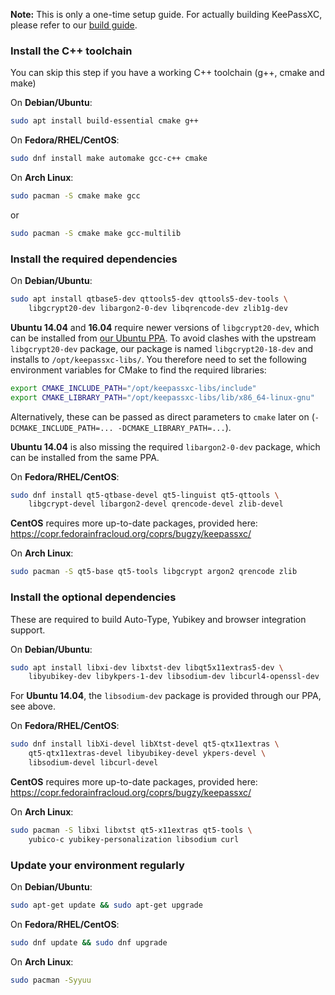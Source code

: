 **Note:** This is only a one-time setup guide. For actually building KeePassXC, please refer to our [build guide](Building-KeePassXC).

### Install the C++ toolchain
You can skip this step if you have a working C++ toolchain (g++, cmake and make)

On **Debian/Ubuntu**:

```bash
sudo apt install build-essential cmake g++
```

On **Fedora/RHEL/CentOS**:

```bash
sudo dnf install make automake gcc-c++ cmake 
```

On **Arch Linux**:

```bash
sudo pacman -S cmake make gcc
```
or
```bash
sudo pacman -S cmake make gcc-multilib
```

### Install the required dependencies

On **Debian/Ubuntu**:

```bash
sudo apt install qtbase5-dev qttools5-dev qttools5-dev-tools \
    libgcrypt20-dev libargon2-0-dev libqrencode-dev zlib1g-dev
```

**Ubuntu 14.04** and **16.04** require newer versions of `libgcrypt20-dev`, which can be installed from [our Ubuntu PPA](https://launchpad.net/~phoerious/+archive/ubuntu/keepassxc). To avoid clashes with the upstream `libgcrypt20-dev` package, our package is named `libgcrypt20-18-dev` and installs to `/opt/keepassxc-libs/`. You therefore need to set the following environment variables for CMake to find the required libraries:

```bash
export CMAKE_INCLUDE_PATH="/opt/keepassxc-libs/include"
export CMAKE_LIBRARY_PATH="/opt/keepassxc-libs/lib/x86_64-linux-gnu"
```

Alternatively, these can be passed as direct parameters to `cmake` later on (`-DCMAKE_INCLUDE_PATH=... -DCMAKE_LIBRARY_PATH=...`).

**Ubuntu 14.04** is also missing the required `libargon2-0-dev` package, which can be installed from the same PPA.

On **Fedora/RHEL/CentOS**:

```bash
sudo dnf install qt5-qtbase-devel qt5-linguist qt5-qttools \
    libgcrypt-devel libargon2-devel qrencode-devel zlib-devel
```

**CentOS** requires more up-to-date packages, provided here: https://copr.fedorainfracloud.org/coprs/bugzy/keepassxc/

On **Arch Linux**:
```bash
sudo pacman -S qt5-base qt5-tools libgcrypt argon2 qrencode zlib
```

### Install the optional dependencies

These are required to build Auto-Type, Yubikey and browser integration support.

On **Debian/Ubuntu**:

```bash
sudo apt install libxi-dev libxtst-dev libqt5x11extras5-dev \
    libyubikey-dev libykpers-1-dev libsodium-dev libcurl4-openssl-dev
```

For **Ubuntu 14.04**, the `libsodium-dev` package is provided through our PPA, see above.

On **Fedora/RHEL/CentOS**:

```bash
sudo dnf install libXi-devel libXtst-devel qt5-qtx11extras \
    qt5-qtx11extras-devel libyubikey-devel ykpers-devel \
    libsodium-devel libcurl-devel
```

**CentOS** requires more up-to-date packages, provided here: https://copr.fedorainfracloud.org/coprs/bugzy/keepassxc/

On **Arch Linux**:
```bash
sudo pacman -S libxi libxtst qt5-x11extras qt5-tools \
    yubico-c yubikey-personalization libsodium curl
```

### Update your environment regularly

On **Debian/Ubuntu**:

```bash
sudo apt-get update && sudo apt-get upgrade
```

On **Fedora/RHEL/CentOS**:

```bash
sudo dnf update && sudo dnf upgrade
```

On **Arch Linux**:

```bash
sudo pacman -Syyuu
```